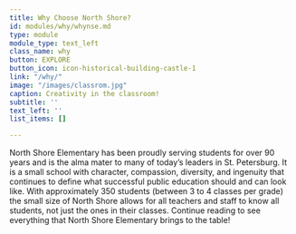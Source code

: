 ```yaml
---
title: Why Choose North Shore?
id: modules/why/whynse.md
type: module
module_type: text_left
class_name: why
button: EXPLORE
button_icon: icon-historical-building-castle-1
link: "/why/"
image: "/images/classrom.jpg"
caption: Creativity in the classroom!
subtitle: ''
text_left: ''
list_items: []

---
```

North Shore Elementary has been proudly serving students for over 90 years and is the alma mater to many of today’s leaders in St. Petersburg.  It is a small school with character, compassion, diversity, and ingenuity that continues to define what successful public education should and can look like.  With approximately 350 students (between 3 to 4 classes per grade) the small size of North Shore allows for all teachers and staff to know all students, not just the ones in their classes.  Continue reading to see everything that North Shore Elementary brings to the table!